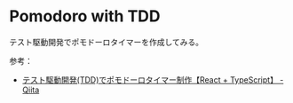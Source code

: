# Pomodoro with TDD

テスト駆動開発でポモドーロタイマーを作成してみる。

参考：
- [テスト駆動開発(TDD)でポモドーロタイマー制作【React + TypeScript】 - Qiita](https://qiita.com/Toshihiro_Watanabe_/items/9edfd1d3beac34286a72)
